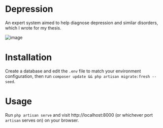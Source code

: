 # Depression
An expert system aimed to help diagnose depression and similar disorders, which I wrote for my thesis.

![image](https://user-images.githubusercontent.com/47256917/224542655-98557d26-a7b5-48a1-a34d-42ea4eac55d9.png)
# Installation
Create a database and edit the ```.env``` file to match your environment configuration, then run ```composer update && php artisan migrate:fresh --seed```.
# Usage
Run ```php artisan serve``` and visit http://localhost:8000 (or whichever port ```artisan``` serves on) on your browser.
